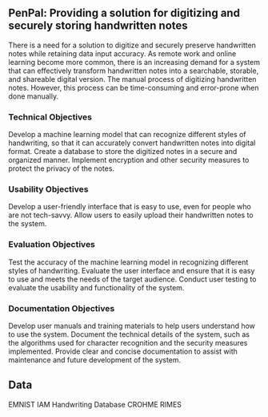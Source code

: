 ## PenPal: Providing a solution for digitizing and securely storing handwritten notes

There is a need for a solution to digitize and securely preserve handwritten notes while retaining data input accuracy. As remote work and online learning become more common, there is an increasing demand for a system that can effectively transform handwritten notes into a searchable, storable, and shareable digital version. The manual process of digitizing handwritten notes. However, this process can be time-consuming and error-prone when done manually.


### Technical Objectives
Develop a machine learning model that can recognize different styles of handwriting, so that it can accurately convert handwritten notes into digital format.
Create a database to store the digitized notes in a secure and organized manner.
Implement encryption and other security measures to protect the privacy of the notes.

### Usability Objectives
Develop a user-friendly interface that is easy to use, even for people who are not tech-savvy.
Allow users to easily upload their handwritten notes to the system.

### Evaluation Objectives
Test the accuracy of the machine learning model in recognizing different styles of handwriting.
Evaluate the user interface and ensure that it is easy to use and meets the needs of the target audience.
Conduct user testing to evaluate the usability and functionality of the system.

### Documentation Objectives
Develop user manuals and training materials to help users understand how to use the system.
Document the technical details of the system, such as the algorithms used for character recognition and the security measures implemented.
Provide clear and concise documentation to assist with maintenance and future development of the system.

## Data
EMNIST
IAM Handwriting Database
CROHME 
RIMES
